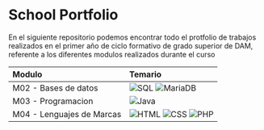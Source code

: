 # School Portfolio

En el siguiente repositorio podemos encontrar todo el protfolio de trabajos realizados en el primer año de ciclo formativo de grado superior de DAM, 
referente a los diferentes modulos realizados durante el curso

| Modulo                  | Temario        |
|:------------------------|:---------------|
|M02 - Bases de datos     |![SQL](https://img.shields.io/badge/MySQL-00000F?style=for-the-badge&logo=mysql&logoColor=white) ![MariaDB](https://img.shields.io/badge/MariaDB-003545?style=for-the-badge&logo=mariadb&logoColor=white)|
|M03 - Programacion       |![Java](https://img.shields.io/badge/Java-ED8B00?style=for-the-badge&logo=openjdk&logoColor=white)|
|M04 - Lenguajes de Marcas|![HTML](https://img.shields.io/badge/HTML-239120?style=for-the-badge&logo=html5&logoColor=white) ![CSS](https://img.shields.io/badge/CSS-239120?&style=for-the-badge&logo=css3&logoColor=white) ![PHP](https://img.shields.io/badge/PHP-777BB4?style=for-the-badge&logo=php&logoColor=white)|








